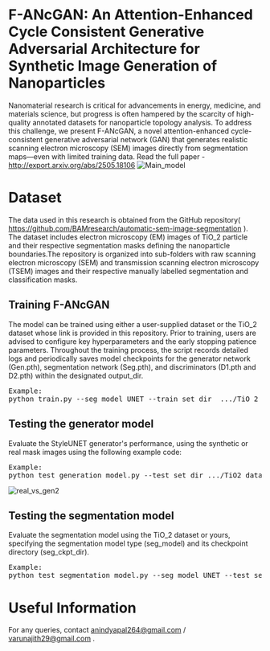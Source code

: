 # F-ANcGAN: An Attention-Enhanced Cycle Consistent Generative Adversarial Architecture for Synthetic Image Generation of Nanoparticles
Nanomaterial research is critical for advancements in energy, medicine, and materials science, but progress is often hampered by the scarcity of high-quality annotated datasets for nanoparticle topology analysis. To address this challenge, we present F-ANcGAN, a novel attention-enhanced cycle-consistent generative adversarial network (GAN) that generates realistic scanning electron microscopy (SEM) images directly from segmentation maps—even with limited training data. 
Read the full paper - http://export.arxiv.org/abs/2505.18106
![Main_model](https://github.com/user-attachments/assets/dc89aca5-ea3c-4749-99ad-57cc3023a933)
# Dataset
The data used in this research is obtained from the GitHub repository( https://github.com/BAMresearch/automatic-sem-image-segmentation ). The dataset includes electron microscopy (EM) images of TiO_2 particle and their respective segmentation masks defining the nanoparticle boundaries.The repository is organized into sub-folders with raw scanning electron microscopy (SEM) and transmission scanning electron microscopy (TSEM) images and their respective manually labelled segmentation and classification masks. 
## Training F-ANcGAN
The model can be trained using either a user-supplied dataset or the TiO_2 dataset whose link is provided in this repository. Prior to training, users are advised to configure key hyperparameters and the early stopping patience parameters. Throughout the training process, the script records detailed logs and periodically saves model checkpoints for the  generator network (Gen.pth), segmentation network (Seg.pth), and discriminators (D1.pth and D2.pth) within the designated output_dir.
<pre>Example:
python train.py --seg_model UNET --train_set_dir  .../TiO_2 dataset/train  --lr 0.0001 --p_vanilla 0.2 --p_diff 0.2 --patience 500 --output_dir tmp/</pre>
## Testing the generator model
Evaluate the StyleUNET generator's performance, using the synthetic or real mask images using the following example code:
<pre>Example:
python test_generation_model.py --test_set_dir .../TiO2 dataset/test/ --gen_ckpt_dir .../F-ANcGAN_checkpoints/UNET_model/TiO_2 dataset/Gen.pth --output_dir tmp/</pre>
![real_vs_gen2](https://github.com/user-attachments/assets/9c801742-0ea7-427a-8ccb-32c0f20db5f7)
## Testing the segmentation model
Evaluate the segmentation model using the TiO_2 dataset or yours, specifying the segmentation model type (seg_model) and its checkpoint directory (seg_ckpt_dir).
<pre>Example:
python test_segmentation_model.py --seg_model UNET --test_set_dir .../TiO_2 dataset/test --seg_ckpt_dir .../F-ANcGAN_checkpoints/UNET_model/TiO_2 dataset/Seg.pth --output_dir tmp/</pre>
# Useful Information
For any queries, contact anindyapal264@gmail.com / varunajith29@gmail.com .
